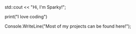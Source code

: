 std::cout << "Hi, I'm Sparky!";

print("I love coding")

Console.WriteLine("Most of my projects can be found here!");

<!---
vSparkyy/vSparkyy is a ✨ special ✨ repository because its `README.md` (this file) appears on your GitHub profile.
You can click the Preview link to take a look at your changes.
--->
